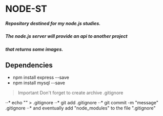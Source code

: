 # NODE-ST
##### Repository destined for my node.js studies.
##### The node.js server will provide an api to another project
##### that returns some images.

## Dependencies
+ npm install express --save
+ npm install mysql --save

> Important
> Don't forget to create archive .gitignore

⋅⋅* echo "" > .gitignore
⋅⋅* git add .gitignore
⋅⋅* git commit -m "message" .gitignore
⋅⋅* and eventually add "node_modules" to the file ".gitignore"
